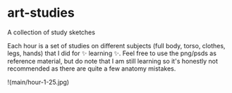 # art-studies
A collection of study sketches

Each hour is a set of studies on different subjects (full body, torso, clothes, legs, hands) that I did for ✨ learning ✨. Feel free to use the png/psds as reference material, but do note that I am still learning so it's honestly not recommended as there are quite a few anatomy mistakes.

!(main/hour-1-25.jpg)
